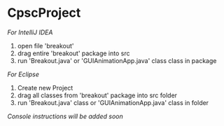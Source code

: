 # CpscProject

*For IntelliJ IDEA*

1. open file 'breakout'
2. drag entire 'breakout' package into src
3. run 'Breakout.java' or 'GUIAnimationApp.java' class class in package


*For Eclipse*

1. Create new Project
2. drag all classes from 'breakout' package into src folder
3. run 'Breakout.java' class or 'GUIAnimationApp.java' class in folder

*Console instructions will be added soon*
